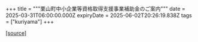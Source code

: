 +++
title = """栗山町中小企業等資格取得支援事業補助金のご案内"""
date = 2025-03-31T06:00:00.000Z
expiryDate = 2025-06-02T20:26:19.838Z
tags = ["kuriyama"]
+++


[[source]](https://www.town.kuriyama.hokkaido.jp/soshiki/51/28235.html)
